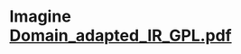 # Imagine [Domain_adapted_IR_GPL.pdf](https://github.com/ruchi571993/Domain-specific-search-using-unlabelled-data/files/9701312/Domain_adapted_IR_GPL.pdf)
